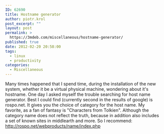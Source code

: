 ```yaml
---
ID: 62690
title: Hostname generator
author: piotr.krol
post_excerpt: ""
layout: post
permalink: >
  https://3mdeb.com/miscellaneous/hostname-generator/
published: true
date: 2012-02-20 20:58:00
tags:
  - linux
  - productivity
categories:
  - Miscellaneous
---
```

Many times happened that I spend time, during the installation of the new system, whether it be a virtual physical machine, wondering about it's hostname. One day I asked myself the trouble searching for host name generator. Best I could find (currently second in the results of google) is rospo.net. It gives you the choice of category for the host name. My favorite, as a fan of fantasy is "Characters from Tolkien". Although the category name does not reflect the truth, because in addition also includes a set of known sites in middlearth and more. So I recommend: <http://rospo.net/webproducts/name/index.php>